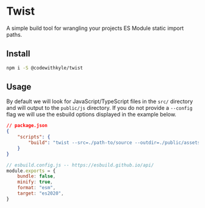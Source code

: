 # Twist

A simple build tool for wrangling your projects ES Module static import paths.

## Install

```bash
npm i -S @codewithkyle/twist
```

## Usage

By default we will look for JavaScript/TypeScript files in the `src/` directory and will output to the `public/js` directory. If you do not provide a `--config` flag we will use the esbuild options displayed in the example below.

```json
// package.json
{
    "scripts": {
        "build": "twist --src=./path-to/source --outdir=./public/assets --config=./esbuild.config.js"
    }
}
```

```javascript
// esbuild.config.js -- https://esbuild.github.io/api/
module.exports = {
    bundle: false,
    minify: true,
    format: "esm",
    target: "es2020",
}
```